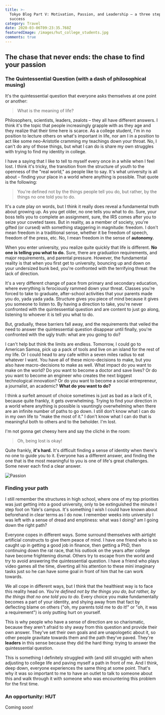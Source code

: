 ```yaml
---
title: >-
  Tokyo Blog Part V: Motivation, Passion, and Leadership – a three step path to
  success
category: Travel
date: 2020-03-06T09:23:35.768Z
featuredImage: /images/hut_college_students.jpg
comments: true
---
```

## The chase that never ends: the chase to find your passion

### The Quintessential Question (with a dash of philosophical musing)

It's the quintessential question that everyone asks themselves at one point or another:

> What is the meaning of life?

Philosophers, scientists, leaders, zealots – they all have different answers. I think it's the topic that people increasingly grapple with as they age and they realize that their time here is scarce. As a college student, I'm in no position to lecture others on what's important in life, nor am I in a position to act like some neo-Aristotle cramming my teachings down your throat. No, I can't do any of those things, but what I can do is share my own struggles with trying to find my identity in college. 

I have a saying that I like to tell to myself every once in a while when I feel lost. I think it's tricky, the transition from the structure of youth to the openness of the "real world," as people like to say. It's what university is all about – finding your place in a world where anything is possible. That quote is the following:

> You're defined not by the things people tell you do, but rather, by the things no one told you to do.

It's a cute play on words, but I think it really does reveal a fundamental truth about growing up. As you get older, no one tells you what to do. Sure, your boss tells you to complete an assignment, sure, the IRS comes after you to seize your coveted taxes. But in reality, as a member of society, you're gifted (or cursed) with something staggering in magnitude: freedom. I don't mean freedom in a traditional sense, whether it be freedom of speech, freedom of the press, etc. No, I mean freedom in the sense of **autonomy.**

When you enter university, you realize quite quickly that life is different. **No one is telling you what to do.** Sure, there are graduation requirements, and major requirements, and parental pressure. However, the fundamental reality is that when you first get to university, bouncing up and down on your undersized bunk bed, you're confronted with the terrifying threat: the lack of direction. 

It's a very different change of pace from primary and secondary education, where everything is ferociously rammed down your threat. Classes you're forced to take to graduate, after-school activities that your parents made you do, yada yada yada. Structure gives you piece of mind because it gives you someone to listen to. By having a direction to take, you're never confronted with the quintessential question and are content to just go along, listening to whoever it is tell you what to do.

But, gradually, these barriers fall away, and the requirements that veiled the need to answer the quintessential question disappear until finally, you're confronted with the ugly truth: what are you going to do?

I can't help but think the limits are endless. Tomorrow, I could go to American Samoa, pick up a pack of tools and live on an island for the rest of my life. Or I could head to any cafe within a seven miles radius to eat whatever I want. You have all of these micro-decisions to make, but you also have macro-decisions to make as well. What impact do you want to make on the world? Do you want to become a doctor and save lives? Or do you want to become an engineer who creates the next biggest technological innovation? Or do you want to become a social entrepreneur, a journalist, an academic? **What do you want to do?**

I think a surfeit amount of choice sometimes is just as bad as a lack of it, because quite frankly, it gets overwhelming. Trying to find your direction in a world where anything is possible is vauntingly overwhelming when there are an infinite number of paths to go down. I still don't know what I can do in my own life to "make the most of it." I don't know what I can do that is meaningful both to others and to the beholder. I'm lost. 

I'm not gonna get cheesy here and say the cliché in the room:

> Oh, being lost is okay!

Quite frankly, **it's hard.** It's difficult finding a sense of identity when there's no one to guide you to it. Everyone has a different answer, and finding the one that is the most meaningful to you is one of life's great challenges. Some never each find a clear answer.

![Passion](/images/passion.jpg)

### Finding your path

I still remember the structures in high school, where one of my top priorities was just getting into a good university, only to be extinguished the minute I step foot on Yale's campus. It's something I wish I could have known about beforehand in clear terms as I do now. I remember weeks into university I was left with a sense of dread and emptiness: what was I doing? am I going down the right path?

Everyone copes in different ways. Some surround themselves with airtight artificial constructs to give them peace of mind. I have one friend who is so caught up in getting a good job in finance, then getting a PhD, then continuing down the rat race, that his outlook on the years after college have become frightening dismal. Others try to escape from the world and try to avoid answering the quintessential question. I have a friend who plays video games all the time, diverting all his attention to these mini imaginary tasks just so he can have some goal in front of him that he can work towards.

We all cope in different ways, but I think that the healthiest way is to face this reality head on. *You're defined not by the things you do, but rather, by the things that no one told you to do.* Every choice you make fundamentally becomes a part of your identity, and shying away from that fact by deflecting blame on others ("oh, my parents told me to do it!" or "oh, it was a requirement") is only putting hurt on yourself. 

This is why people who have a sense of direction are so charismatic, because they aren't afraid to shy away from this question and provide their own answer. They've set their own goals and are unapologetic about it, so other people gravitate towards them and the path they've paved. They're **leaders** in this sense because they did the hard thing: trying to answer the quintessential question.

This is something I definitely struggled with (and still struggle) with when adjusting to college life and paving myself a path in front of me. And I think, deep down, everyone experiences the same thing at some point. That's why it was so important to me to have an outlet to talk to someone about this and walk through it with someone who was encountering this problem for the first time.

### An opportunity: HUT

Coming soon!